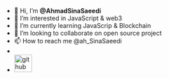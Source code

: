 - 👋 Hi, I’m <b>@AhmadSinaSaeedi</b>
- 👀 I’m interested in JavaScript & web3
- 🌱 I’m currently learning JavaScrip & Blockchain
- 💞️ I’m looking to collaborate on open source project
- 📫 How to reach me @ah_SinaSaeedi 
- 
- <a href="https://github.com/AhmadSinaSaeedi"><img src="https://camo.githubusercontent.com/bf4b11af389d1e0caf625c40c274ba71464727c43579e48f512112694888eb62/68747470733a2f2f63646e2e6a7364656c6976722e6e65742f6e706d2f73696d706c652d69636f6e7340332e302e312f69636f6e732f6769746875622e737667" alt="github" height="40" data-canonical-src="https://cdn.jsdelivr.net/npm/simple-icons@3.0.1/icons/github.svg" style="max-width: 100%;">
</a>
<!---
AhmadSinaSaeedi/AhmadSinaSaeedi is a ✨ special ✨ repository because its `README.md` (this file) appears on your GitHub profile.
You can click the Preview link to take a look at your changes.
--->
